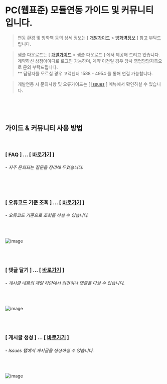 # PC(웹표준) 모듈연동 가이드 및 커뮤니티 입니다.

> 연동 환경 및 방화벽 등의 상세 정보는 [ [개발가이드](https://manual.inicis.com/stdpay) > [방화벽정보](https://manual.inicis.com/stdpay/std-info.php#firewall) ] 참고 부탁드립니다.

> 샘플 다운로드는 [ [개발가이드](https://manual.inicis.com/stdpay) > 샘플 다운로드 ] 에서 제공해 드리고 있습니다.<br>
> 계약하신 상점아이디로 로그인 가능하며, 계약 이전일 경우 당사 영업담당자측으로 문의 부탁드립니다. <br>
> ** 담당자를 모르실 경우 고객센터 1588 - 4954 를 통해 연결 가능합니다.

> 개발연동 시 문의사항 및 오류가이드는 [ [Issues](https://github.com/ts-inicis/INIStdPay-Manual/issues) ] 메뉴에서 확인하실 수 있습니다.

<br><br><br>

## 가이드 & 커뮤니티 사용 방법

<br>

### [ FAQ ] ... [ [바로가기](https://github.com/kginicis-ts/INICIS-PC-WebStandard/labels/FAQ) ]
<h6> - 자주 문의되는 질문을 정리해 두었습니다. </h6> 
<br><br>

### [ 오류코드 기준 조회 ] ... [ [바로가기](https://github.com/kginicis-ts/INICIS-PC-WebStandard/issues?q=is%3Aissue+is%3Aopen+V016) ] 
<h6> - 오류코드 기준으로 조회를 하실 수 있습니다. </h6> 
<br>

![image](https://user-images.githubusercontent.com/100749490/176360023-eeb2fc08-8a0e-4528-aed9-a4af7eb99116.png)

<br><br>

### [ 댓글 달기 ] ... [ [바로가기](https://github.com/ts-inicis/INIStdPay-Manual/issues) ]
<h6> - 게시글 내용의 제일 하단에서 의견이나 댓글을 다실 수 있습니다. </h6> 
<br>

![image](https://user-images.githubusercontent.com/100749490/176360575-36ad0f5d-508f-4332-9add-438ea35eaa98.png)

<br><br>


### [ 게시글 생성 ] ... [ [바로가기](https://github.com/ts-inicis/INIStdPay-Manual/issues) ]
<h6> - Issues 탭에서 게시글을 생성하실 수 있습니다. </h6> 
<br>

![image](https://user-images.githubusercontent.com/100749490/176362444-349998d7-9c7f-4f61-820d-68394b5e3efd.png)

<br><br>







